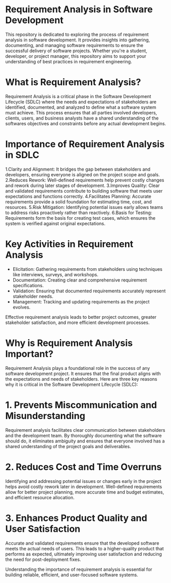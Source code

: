 # Requirement Analysis in Software Development

This repository is dedicated to exploring the process of requirement analysis in software development. It provides insights into gathering, documenting, and managing software requirements to ensure the successful delivery of software projects. Whether you're a student, developer, or project manager, this repository aims to support your understanding of best practices in requirement engineering.
# What is Requirement Analysis?

Requirement Analysis is a critical phase in the Software Development Lifecycle (SDLC) where the needs and expectations of stakeholders are identified, documented, and analyzed to define what a software system must achieve. This process ensures that all parties involved developers, clients, users, and business analysts have a shared understanding of the softwares objectives and constraints before any actual development begins.

# Importance of Requirement Analysis in SDLC

1.Clarity and Alignment: It bridges the gap between stakeholders and developers, ensuring everyone is aligned on the project scope and goals.
2.Reduces Rework: Well-defined requirements help prevent costly changes and rework during later stages of development.
3.Improves Quality: Clear and validated requirements contribute to building software that meets user expectations and functions correctly.
4.Facilitates Planning: Accurate requirements provide a solid foundation for estimating time, cost, and resources.
5.Risk Mitigation: Identifying potential issues early allows teams to address risks proactively rather than reactively.
6.Basis for Testing: Requirements form the basis for creating test cases, which ensures the system is verified against original expectations.

# Key Activities in Requirement Analysis

- Elicitation: Gathering requirements from stakeholders using techniques like interviews, surveys, and workshops.
- Documentation: Creating clear and comprehensive requirement specifications.
- Validation: Ensuring that documented requirements accurately represent stakeholder needs.
- Management: Tracking and updating requirements as the project evolves.

Effective requirement analysis leads to better project outcomes, greater stakeholder satisfaction, and more efficient development processes.
# Why is Requirement Analysis Important?
Requirement Analysis plays a foundational role in the success of any software development project. It ensures that the final product aligns with the expectations and needs of stakeholders. Here are three key reasons why it is critical in the Software Development Lifecycle (SDLC):

# 1. Prevents Miscommunication and Misunderstanding
Requirement analysis facilitates clear communication between stakeholders and the development team. By thoroughly documenting what the software should do, it eliminates ambiguity and ensures that everyone involved has a shared understanding of the project goals and deliverables.

# 2. Reduces Cost and Time Overruns
Identifying and addressing potential issues or changes early in the project helps avoid costly rework later in development. Well-defined requirements allow for better project planning, more accurate time and budget estimates, and efficient resource allocation.

# 3. Enhances Product Quality and User Satisfaction
Accurate and validated requirements ensure that the developed software meets the actual needs of users. This leads to a higher-quality product that performs as expected, ultimately improving user satisfaction and reducing the need for post-deployment fixes.

Understanding the importance of requirement analysis is essential for building reliable, efficient, and user-focused software systems.


